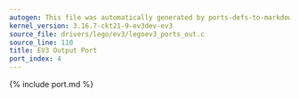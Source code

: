 ```yaml
---
autogen: This file was automatically generated by ports-defs-to-markdown.py
kernel_version: 3.16.7-ckt21-9-ev3dev-ev3
source_file: drivers/lego/ev3/legoev3_ports_out.c
source_line: 110
title: EV3 Output Port
port_index: 4
---
```


{% include port.md %}
